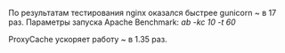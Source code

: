 По результатам тестирования nginx оказался быстрее gunicorn ~ в 17 раз. Параметры запуска Apache Benchmark: 
*ab -kc 10 -t 60*

ProxyCache ускоряет работу ~ в 1.35 раз. 
